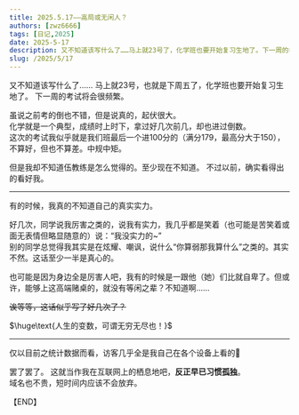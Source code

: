 ```yaml
---
title: 2025.5.17——高局或无闲人？
authors: [zwz6666]
tags: [日记,2025]
date: 2025-5-17
description: 又不知道该写什么了……马上就23号了，化学班也要开始复习生地了。下一周的考试将会很频繁。可是忧虑……
slug: /2025/5/17
---
```


又不知道该写什么了……
马上就23号，也就是下周五了，化学班也要开始复习生地了。
下一周的考试将会很频繁。

<!-- truncate -->

虽说之前考的倒也不错，但是说真的，起伏很大。  
化学就是一个典型，成绩时上时下，拿过好几次前几，却也进过倒数。  
这次的考试我似乎就是我们班最后一个进100分的（满分179，最高分大于150），不算好，但也不算差。中规中矩。

但是我却不知道伍教练是怎么觉得的。至少现在不知道。
不过以前，确实看得出的看好我。

---

有的时候，我真的不知道自己的真实实力。

好几次，同学说我厉害之类的，说我有实力，我几乎都是笑着（也可能是苦笑着或面无表情但略显随意的）说：“我没实力的~”  
别的同学总觉得我其实是在炫耀、嘲讽，说什么“你算弱那我算什么”之类的。其实不然。这话至少一半是真心的。

也可能是因为身边全是厉害人吧，我有的时候是一跟他（她）们比就自卑了。但或许，能够上这高端赌桌的，就没有等闲之辈？不知道啊……

~~诶等等，这话似乎写了好几次了？~~

$\huge\text{人生的变数，可谓无穷无尽也！}$

---

仅以目前之统计数据而看，访客几乎全是我自己在各个设备上看的🤣

罢了罢了。
这就当作我在互联网上的栖息地吧，**反正早已习惯孤独**。  
域名也不贵，短时间内应该不会放弃。

【END】
